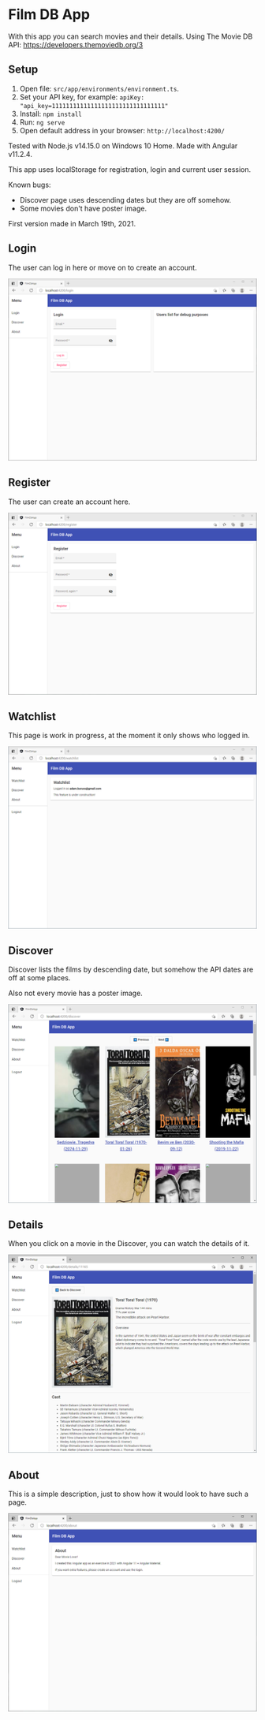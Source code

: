 # Film DB App

With this app you can search movies and their details.
Using The Movie DB API: https://developers.themoviedb.org/3

## Setup

1. Open file: `src/app/environments/environment.ts`.
2. Set your API key, for example: `apiKey: "api_key=11111111111111111111111111111111"`
3. Install: `npm install`
4. Run: `ng serve`
5. Open default address in your browser: `http://localhost:4200/`

Tested with Node.js v14.15.0 on Windows 10 Home. Made with Angular v11.2.4.

This app uses localStorage for registration, login and current user session.

Known bugs:

- Discover page uses descending dates but they are off somehow.
- Some movies don't have poster image.

First version made in March 19th, 2021.

## Login

The user can log in here or move on to create an account.

![Alt text](doc_img/01_login.png "Login")

## Register

The user can create an account here.

![Alt text](doc_img/02_register.png "Register")

## Watchlist

This page is work in progress, at the moment it only shows who logged in.

![Alt text](doc_img/03_watchlist.png "Watchlist")

## Discover

Discover lists the films by descending date, but somehow the API dates are off at some places.

Also not every movie has a poster image.

![Alt text](doc_img/04_discover.png "Discover")

## Details

When you click on a movie in the Discover, you can watch the details of it.

![Alt text](doc_img/05_details.png "Details")

## About

This is a simple description, just to show how it would look to have such a page.

![Alt text](doc_img/06_about.png "About")

